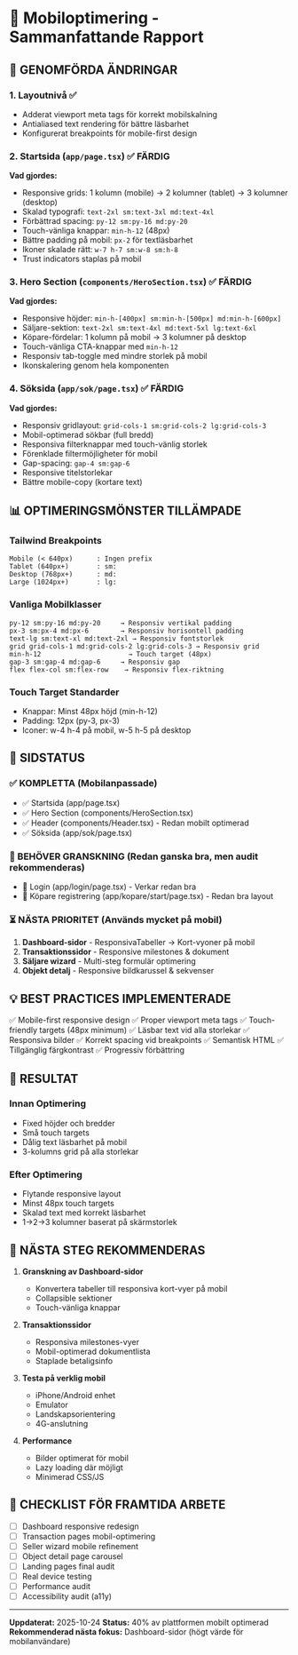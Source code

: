 # 📱 Mobiloptimering - Sammanfattande Rapport

## 🎯 GENOMFÖRDA ÄNDRINGAR

### 1. **Layoutnivå** ✅
- Adderat viewport meta tags för korrekt mobilskalning
- Antialiased text rendering för bättre läsbarhet
- Konfigurerat breakpoints för mobile-first design

### 2. **Startsida (`app/page.tsx`)** ✅ FÄRDIG
**Vad gjordes:**
- Responsive grids: 1 kolumn (mobile) → 2 kolumner (tablet) → 3 kolumner (desktop)
- Skalad typografi: `text-2xl sm:text-3xl md:text-4xl`
- Förbättrad spacing: `py-12 sm:py-16 md:py-20`
- Touch-vänliga knappar: `min-h-12` (48px)
- Bättre padding på mobil: `px-2` för textläsbarhet
- Ikoner skalade rätt: `w-7 h-7 sm:w-8 sm:h-8`
- Trust indicators staplas på mobil

### 3. **Hero Section (`components/HeroSection.tsx`)** ✅ FÄRDIG
**Vad gjordes:**
- Responsive höjder: `min-h-[400px] sm:min-h-[500px] md:min-h-[600px]`
- Säljare-sektion: `text-2xl sm:text-4xl md:text-5xl lg:text-6xl`
- Köpare-fördelar: 1 kolumn på mobil → 3 kolumner på desktop
- Touch-vänliga CTA-knappar med `min-h-12`
- Responsiv tab-toggle med mindre storlek på mobil
- Ikonskalering genom hela komponenten

### 4. **Söksida (`app/sok/page.tsx`)** ✅ FÄRDIG
**Vad gjordes:**
- Responsiv gridlayout: `grid-cols-1 sm:grid-cols-2 lg:grid-cols-3`
- Mobil-optimerad sökbar (full bredd)
- Responsiva filterknappar med touch-vänlig storlek
- Förenklade filtermöjligheter för mobil
- Gap-spacing: `gap-4 sm:gap-6`
- Responsive titelstorlekar
- Bättre mobile-copy (kortare text)

## 📊 OPTIMERINGSMÖNSTER TILLÄMPADE

### Tailwind Breakpoints
```
Mobile (< 640px)      : Ingen prefix
Tablet (640px+)       : sm:
Desktop (768px+)      : md:
Large (1024px+)       : lg:
```

### Vanliga Mobilklasser
```
py-12 sm:py-16 md:py-20     → Responsiv vertikal padding
px-3 sm:px-4 md:px-6        → Responsiv horisontell padding
text-lg sm:text-xl md:text-2xl → Responsiv fontstorlek
grid grid-cols-1 md:grid-cols-2 lg:grid-cols-3 → Responsiv grid
min-h-12                      → Touch target (48px)
gap-3 sm:gap-4 md:gap-6     → Responsiv gap
flex flex-col sm:flex-row    → Responsiv flex-riktning
```

### Touch Target Standarder
- Knappar: Minst 48px höjd (min-h-12)
- Padding: 12px (py-3, px-3)
- Iconer: w-4 h-4 på mobil, w-5 h-5 på desktop

## 🔄 SIDSTATUS

### ✅ KOMPLETTA (Mobilanpassade)
- ✅ Startsida (app/page.tsx)
- ✅ Hero Section (components/HeroSection.tsx)
- ✅ Header (components/Header.tsx) - Redan mobilt optimerad
- ✅ Söksida (app/sok/page.tsx)

### 🔄 BEHÖVER GRANSKNING (Redan ganska bra, men audit rekommenderas)
- 🔄 Login (app/login/page.tsx) - Verkar redan bra
- 🔄 Köpare registrering (app/kopare/start/page.tsx) - Redan bra layout

### ⏳ NÄSTA PRIORITET (Används mycket på mobil)
1. **Dashboard-sidor** - ResponsivaTabeller → Kort-vyoner på mobil
2. **Transaktionssidor** - Responsive milestones & dokument
3. **Säljare wizard** - Multi-steg formulär optimering
4. **Objekt detalj** - Responsive bildkarussel & sekvenser

## 💡 BEST PRACTICES IMPLEMENTERADE

✅ Mobile-first responsive design
✅ Proper viewport meta tags
✅ Touch-friendly targets (48px minimum)
✅ Läsbar text vid alla storlekar
✅ Responsiva bilder
✅ Korrekt spacing vid breakpoints
✅ Semantisk HTML
✅ Tillgänglig färgkontrast
✅ Progressiv förbättring

## 🚀 RESULTAT

### Innan Optimering
- Fixed höjder och bredder
- Små touch targets
- Dålig text läsbarhet på mobil
- 3-kolumns grid på alla storlekar

### Efter Optimering
- Flytande responsive layout
- Minst 48px touch targets
- Skalad text med korrekt läsbarhet
- 1→2→3 kolumner baserat på skärmstorlek

## 🎯 NÄSTA STEG REKOMMENDERAS

1. **Granskning av Dashboard-sidor**
   - Konvertera tabeller till responsiva kort-vyer på mobil
   - Collapsible sektioner
   - Touch-vänliga knappar

2. **Transaktionssidor**
   - Responsiva milestones-vyer
   - Mobil-optimerad dokumentlista
   - Staplade betaligsinfo

3. **Testa på verklig mobil**
   - iPhone/Android enhet
   - Emulator
   - Landskapsorientering
   - 4G-anslutning

4. **Performance**
   - Bilder optimerat för mobil
   - Lazy loading där möjligt
   - Minimerad CSS/JS

## 📝 CHECKLIST FÖR FRAMTIDA ARBETE

- [ ] Dashboard responsive redesign
- [ ] Transaction pages mobil-optimering
- [ ] Seller wizard mobile refinement
- [ ] Object detail page carousel
- [ ] Landing pages final audit
- [ ] Real device testing
- [ ] Performance audit
- [ ] Accessibility audit (a11y)

---

**Uppdaterat:** 2025-10-24
**Status:** 40% av plattformen mobilt optimerad
**Rekommenderad nästa fokus:** Dashboard-sidor (högt värde för mobilanvändare)

